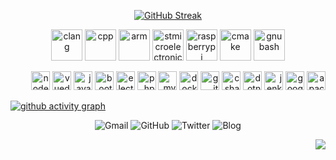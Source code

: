 
<div align="center">
<!--[![GitHub Stats](https://github-readme-stats.vercel.app/api?username=luswdev&show_icons=true&bg_color=30,606c88,3f4c6b&title_color=fff&text_color=fff&icon_color=fff&ring_color=81c8be&hide_border=true)](https://github.com/luswdev)-->
  
[![GitHub Streak](https://github-readme-streak-stats.herokuapp.com/?user=luswdev&background=283044&ring=81c8be&fire=81c8be&currStreakLabel=81c8be&currStreakNum=fff&sideNums=fff&sideLabels=fff&dates=ccc&hide_border=true)](https://github.com/luswdev)

</div>

<p align="center">
  <img height="50" src="https://cdn.simpleicons.org/c/81c8be" title="clang" alt="clang">
  <img height="50" src="https://cdn.simpleicons.org/c++/81c8be" title="cpp" alt="cpp">
  <img height="50" src="https://cdn.simpleicons.org/arm/81c8be" title="arm" alt="arm">
  <img height="50" src="https://cdn.simpleicons.org/stmicroelectronics/81c8be" title="stmicroelectronics" alt="stmicroelectronics">
  <img height="50" src="https://cdn.simpleicons.org/raspberrypi/81c8be" title="raspberrypi" alt="raspberrypi">
  <img height="50" src="https://cdn.simpleicons.org/cmake/81c8be" title="cmake" alt="cmake">
  <img height="50" src="https://cdn.simpleicons.org/gnubash/81c8be" title="gnubash" alt="gnubash">
</p>

<p align="right">
  
  <img height="30" src="https://cdn.simpleicons.org/nodedotjs/283044" title="nodedotjs" alt="nodedotjs">
  <img height="30" src="https://cdn.simpleicons.org/vuedotjs/283044" title="vuedotjs" alt="vuedotjs">
  <img height="30" src="https://cdn.simpleicons.org/javascript/283044" title="javascript" alt="javascript">
  <img height="30" src="https://cdn.simpleicons.org/bootstrap/283044" title="bootstrap" alt="bootstrap">
  <img height="30" src="https://cdn.simpleicons.org/electron/283044" title="electron" alt="electron">
  <img height="30" src="https://cdn.simpleicons.org/php/283044" title="php" alt="php">
  <img height="30" src="https://cdn.simpleicons.org/mysql/283044" title="mysql" alt="mysql">
  <img height="30" src="https://cdn.simpleicons.org/docker/283044" title="docker" alt="docker">
  <img height="30" src="https://cdn.simpleicons.org/git/283044" title="git" alt="git">
  <img height="30" src="https://cdn.simpleicons.org/csharp/283044" title="csharp" alt="csharp">
  <img height="30" src="https://cdn.simpleicons.org/dotnet/283044" title="dotnet" alt="dotnet">
  <img height="30" src="https://cdn.simpleicons.org/jenkins/283044" title="jenkins" alt="jenkins">
  <img height="30" src="https://cdn.simpleicons.org/googleanalytics/283044" title="googleanalytics" alt="googleanalytics">
  <img height="30" src="https://cdn.simpleicons.org/apache/283044" title="apache" alt="apache">
</p>

[![github activity graph](https://github-readme-activity-graph.vercel.app/graph?username=luswdev&hide_border=true&bg_color=transparent&hide_title=true&line=283044&color=transparent&point=6E8D88)](https://github.com/luswdev)

<p align="center">
  <a style="text-decoration:none" href="mailto:info@lusw.dev">
    <img src="https://img.shields.io/badge/-Gmail-ea4335?style=for-the-badge&logo=gmail&logoColor=white&color=283044" alt="Gmail" />
  </a>
  <a style="text-decoration:none" href="https://github.com/luswdev">
    <img src="https://img.shields.io/badge/-GitHub-181717?style=for-the-badge&logo=github&logoColor=white&color=283044" alt="GitHub" />
  </a>
  <a style="text-decoration:none" href="https://twitter.com/luswdev">
    <img src="https://img.shields.io/badge/-Twitter-1da1f2?style=for-the-badge&logo=twitter&logoColor=white&color=283044" alt="Twitter" />
  </a>  
  <a style="text-decoration:none" href="https://blog.lusw.dev">
    <img src="https://img.shields.io/badge/-Blog-0085A1?style=for-the-badge&logo=googlechrome&logoColor=white&color=283044" alt="Blog" />
  </a>
</p>

<p align="right">
  <img src="https://profile-counter.glitch.me/{luswdev}/count.svg?color=283044" />
</p>

